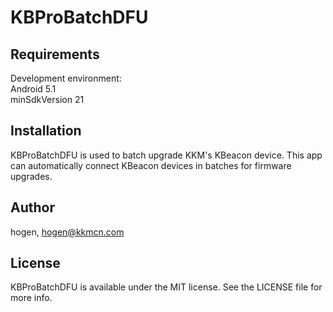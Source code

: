 # KBProBatchDFU 
## Requirements
Development environment:  
Android 5.1  
minSdkVersion 21

## Installation

KBProBatchDFU is used to batch upgrade KKM's KBeacon device. This app can automatically connect KBeacon devices in batches for firmware upgrades. 

## Author

hogen, hogen@kkmcn.com

## License

KBProBatchDFU is available under the MIT license. See the LICENSE file for more info.
